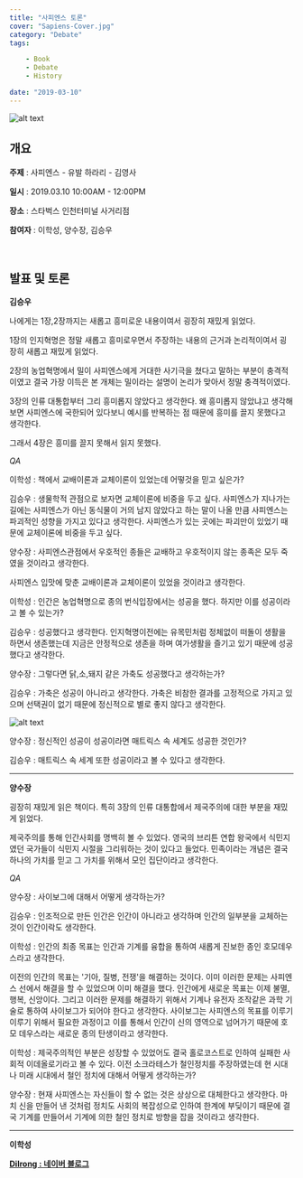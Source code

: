 ```yaml
---
title: "사피엔스 토론"
cover: "Sapiens-Cover.jpg"
category: "Debate"
tags:

    - Book
    - Debate
    - History

date: "2019-03-10"
---
```


![alt text](https://res.cloudinary.com/wet932/image/upload/v1555062861/Gleans/Sapiens-01.jpg "Sapiens-01")

## 개요

**주제** : 사피엔스 - 유발 하라리 - 김영사

**일시** :  2019.03.10 10:00AM - 12:00PM

**장소** : 스타벅스 인천터미널 사거리점

**참여자** : 이학성, 양수장, 김승우

​

## 발표 및 토론

**김승우**

나에게는 1장,2장까지는 새롭고 흥미로운 내용이여서 굉장히 재밌게 읽었다.

1장의 인지혁명은 정말 새롭고 흥미로우면서 주장하는 내용의 근거과 논리적이여서 굉장히 새롭고 재밌게 읽었다.

2장의 농업혁명에서 밀이 사피엔스에게 거대한 사기극을 쳤다고 말하는 부분이 충격적이였고 결국 가장 이득은 본 개체는 밀이라는 설명이 논리가 맞아서 정말 충격적이였다.

3장의 인류 대통합부터 그리 흥미롭지 않았다고 생각한다. 왜 흥미롭지 않았냐고 생각해보면 사피엔스에 국한되어 있다보니 예시를 반복하는 점 때문에 흥미를 끌지 못했다고 생각한다.

그래서 4장은 흥미를 끌지 못해서 읽지 못했다.

*QA*

이학성 : 책에서 교배이론과 교체이론이 있었는데 어떻것을 믿고 싶은가?

김승우 : 생물학적 관점으로 보자면 교체이론에 비중을 두고 싶다. 사피엔스가 지나가는 길에는 사피엔스가 아닌 동식물이 거의 남지 않았다고 하는 말이 나올 만큼 사피엔스는 파괴적인 성향을 가지고 있다고 생각한다. 사피엔스가 있는 곳에는 파괴만이 있었기 때문에 교체이론에 비중을 두고 싶다.

양수장 : 사피엔스관점에서 우호적인 종들은 교배하고 우호적이지 않는 종족은 모두 죽였을 것이라고 생각한다. 

사피엔스 입맛에 맞춘 교배이론과 교체이론이 있었을 것이라고 생각한다.

이학성 : 인간은 농업혁명으로 종의 번식입장에서는 성공을 했다. 하지만 이를 성공이라고 볼 수 있는가?

김승우 : 성공했다고 생각한다. 인지혁명이전에는 유목민처럼 정체없이 떠돌이 생활을 하면서 생존했는데 지금은 안정적으로 생존을 하며 여가생활을 즐기고 있기 때문에 성공했다고 생각한다.

양수장 : 그렇다면 닭,소,돼지 같은 가축도 성공했다고 생각하는가?

김승우 : 가축은 성공이 아니라고 생각한다. 가축은 비참한 결과를 고정적으로 가지고 있으며 선택권이 없기 때문에 정신적으로 별로 좋지 않다고 생각한다.

![alt text](https://res.cloudinary.com/wet932/image/upload/v1555062976/Gleans/Sapiens-02.jpg "Sapiens-02")

양수장 : 정신적인 성공이 성공이라면 매트릭스 속 세계도 성공한 것인가?

김승우 : 매트릭스 속 세계 또한 성공이라고 볼 수 있다고 생각한다. 

---

**양수장**

굉장히 재밌게 읽은 책이다. 특히 3장의 인류 대통합에서 제국주의에 대한 부분을 재밌게 읽었다.

제국주의를 통해 인간사회를 명백히 볼 수 있었다. 영국의 브리튼 연합 왕국에서 식민지였던 국가들이 식민지 시절을 그리워하는 것이 있다고 들었다. 민족이라는 개념은 결국 하나의 가치를 믿고 그 가치를 위해서 모인 집단이라고 생각한다.

*QA*

양수장 : 사이보그에 대해서 어떻게 생각하는가?

김승우 : 인조적으로 만든 인간은 인간이 아니라고 생각하며 인간의 일부분을 교체하는 것이 인간이락도 생각한다.

이학성 : 인간의 최종 목표는 인간과 기계를 융합을 통하여 새롭게 진보한 종인 호모데우스라고 생각한다.

이전의 인간의 목표는 '기아, 질병, 전쟁'을 해결하는 것이다. 이미 이러한 문제는 사피엔스 선에서 해결을 할 수 있었으며 이미 해결을 했다. 인간에게 새로운 목표는 이제 불멸, 행복, 신앙이다. 그리고 이러한 문제를 해결하기 위해서 기계나 유전자 조작같은 과학 기술로 통하여 사이보그가 되어야 한다고 생각한다. 사이보그는 사피엔스의 목표를 이루기 이루기 위해서 필요한 과정이고 이를 통해서 인간이 신의 영역으로 넘어가기 때문에 호모 데우스라는 새로운 종의 탄생이라고 생각한다.

이학성 : 제국주의적인 부분은 성장할 수 있었어도 결국 홀로코스트로 인하여 실패한 사회적 이데올로기라고 볼 수 있다. 이전 소크라테스가 철인정치를 주장하였는데 현 시대나 미래 시대에서 철인 정치에 대해서 어떻게 생각하는가?

양수장 : 현재 사피엔스는 자신들이 할 수 없는 것은 상상으로 대체한다고 생각한다. 마치 신을 만들어 낸 것처럼 정치도 사회의 복잡성으로 인하여 한계에 부딪이기 때문에 결국 기계를 만들어서 기계에 의한 철인 정치로 방향을 잡을 것이라고 생각한다. 

---

**이학성**

**[Dilrong : 네이버 블로그](http://dilrong.blog.me/221484109397)**